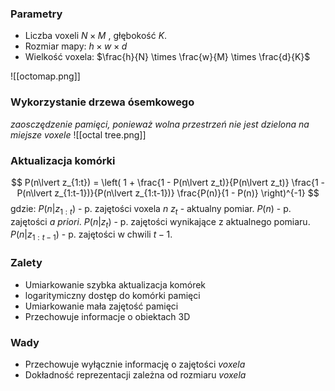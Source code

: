 ### Parametry
- Liczba voxeli $N \times M$ , głębokość $K$.
- Rozmiar mapy: $h \times w \times d$
- Wielkość voxela: $\frac{h}{N} \times \frac{w}{M} \times \frac{d}{K}$

 ![[octomap.png]]
### Wykorzystanie drzewa ósemkowego
*zaosczędzenie pamięci, ponieważ wolna przestrzeń nie jest dzielona na miejsze voxele*
![[octal tree.png]]
### Aktualizacja komórki
$$
P(n\lvert z_{1:t}) = \left( 
1 + \frac{1 - P(n\lvert z_t)}{P(n\lvert z_t)}
\frac{1 - P(n\lvert z_{1:t-1})}{P(n\lvert z_{1:t-1})}
\frac{P(n)}{1 - P(n)}
\right)^{-1}
$$
gdzie:
$P(n\lvert z_{1:t})$ - p. zajętości voxela $n$ 
$z_t$ - aktualny pomiar.
$P(n)$ - p. zajętości *a priori*.
$P(n\lvert z_t)$ - p. zajętości wynikające z aktualnego pomiaru.
$P(n\lvert z_{1:t-1})$ - p. zajętości w chwili $t-1$.
### Zalety
- Umiarkowanie szybka aktualizacja komórek
- logaritymiczny dostęp do komórki pamięci
- Umiarkowanie mała zajętość pamięci
- Przechowuje informacje o obiektach 3D
### Wady
- Przechowuje wyłącznie informację o zajętości *voxela*
- Dokładność reprezentacji zależna od rozmiaru *voxela*

